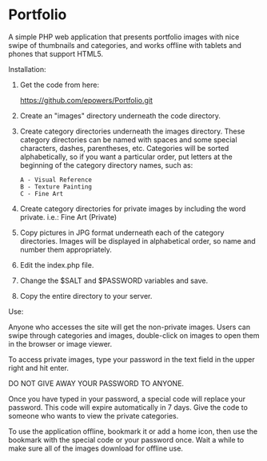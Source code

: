 Portfolio
=========

A simple PHP web application that presents portfolio images with nice swipe of thumbnails and categories,
and works offline with tablets and phones that support HTML5.

Installation:

1)  Get the code from here:

    https://github.com/epowers/Portfolio.git

2)  Create an "images" directory underneath the code directory.

3)  Create category directories underneath the images directory.  These category directories
    can be named with spaces and some special characters, dashes, parentheses, etc.
    Categories will be sorted alphabetically, so if you want a particular order, put letters
    at the beginning of the category directory names, such as:

        A - Visual Reference
        B - Texture Painting
        C - Fine Art

4)  Create category directories for private images by including the word private.  i.e.:
        Fine Art (Private)

5)  Copy pictures in JPG format underneath each of the category directories.
    Images will be displayed in alphabetical order, so name and number them appropriately.

6)  Edit the index.php file.

7)  Change the $SALT and $PASSWORD variables and save.

8)  Copy the entire directory to your server.

Use:

Anyone who accesses the site will get the non-private images.  Users can swipe through categories and images,
double-click on images to open them in the browser or image viewer.

To access private images, type your password in the text field in the upper right and hit enter.

DO NOT GIVE AWAY YOUR PASSWORD TO ANYONE.

Once you have typed in your password, a special code will replace your password.  This code will expire
automatically in 7 days.  Give the code to someone who wants to view the private categories.

To use the application offline, bookmark it or add a home icon, then use the bookmark with the special code
or your password once.  Wait a while to make sure all of the images download for offline use.
